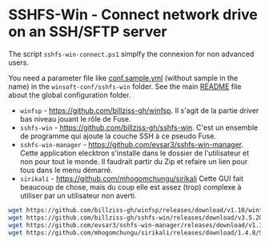 # SSHFS-Win - Connect network drive on an SSH/SFTP server

The script `sshfs-win-connect.ps1` simplfy the connexion for non advanced users.

You need a parameter file like [conf.sample.yml](conf.sample.yml) (without sample in the name) in the `winsoft-conf/sshfs-win` folder.
See the main [README](../README.md) file about the global configuration folder.

* `winfsp` - https://github.com/billziss-gh/winfsp.
  Il s'agit de la partie driver bas niveau jouant le rôle de Fuse.
* `sshfs-win` - https://github.com/billziss-gh/sshfs-win.
  C'est un ensemble de programme qui ajoute la couche SSH à ce pseudo Fuse.
* `sshfs-win-manager` - https://github.com/evsar3/sshfs-win-manager.
  Cette application elecktron s'installe dans le dossier de l'utilisateur
  et non pour tout le monde.
  Il faudrait partir du Zip
  et refaire un lien pour tous dans le menu démarré.
* `sirikali` - https://github.com/mhogomchungu/sirikali
  Cette GUI fait beaucoup de chose,
  mais du coup elle est assez (trop) complexe à utiliser par un utilisateur non averti.

```bash
wget https://github.com/billziss-gh/winfsp/releases/download/v1.10/winfsp-1.10.22006.msi
wget https://github.com/billziss-gh/sshfs-win/releases/download/v3.5.20357/sshfs-win-3.5.20357-x64.msi
wget https://github.com/evsar3/sshfs-win-manager/releases/download/v1.3.1/sshfs-win-manager-setup-v1.3.1.exe
wget https://github.com/mhogomchungu/sirikali/releases/download/1.4.8/SiriKali-1.4.8.setup.exe
```

